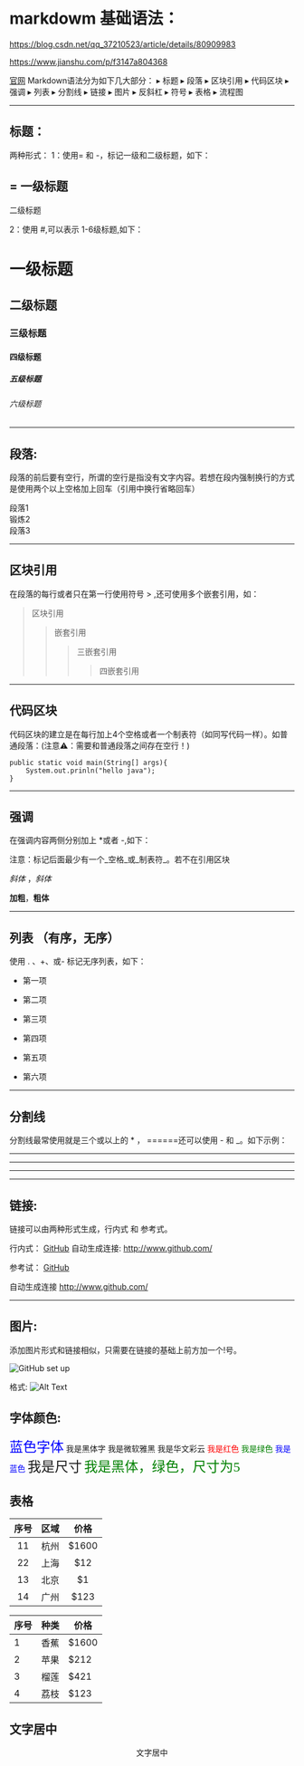 
<!-- toc -->
# markdowm 基础语法：
https://blog.csdn.net/qq_37210523/article/details/80909983

https://www.jianshu.com/p/f3147a804368

[官网](https://commonmark.org/help/)
Markdown语法分为如下几大部分：
▸ 标题
▸ 段落
▸ 区块引用
▸ 代码区块
▸ 强调
▸ 列表
▸ 分割线
▸ 链接
▸ 图片
▸ 反斜杠
▸ 符号
▸ 表格
▸ 流程图

***

## 标题：

两种形式：
1：使用= 和 -，标记一级和二级标题，如下：

= 
一级标题
-
二级标题

2：使用 #,可以表示 1-6级标题,如下：
#               一级标题
##              二级标题
###             三级标题
####            四级标题
#####           五级标题
######          六级标题

***
## 段落:
段落的前后要有空行，所谓的空行是指没有文字内容。若想在段内强制换行的方式是使用两个以上空格加上回车（引用中换行省略回车）

 段落1  
 锻炼2  
 段落3

***
## 区块引用

在段落的每行或者只在第一行使用符号 > ,还可使用多个嵌套引用，如：

> 区块引用
> > 嵌套引用
> > >三嵌套引用
> > > > 四嵌套引用
 

***
## 代码区块

代码区块的建立是在每行加上4个空格或者一个制表符（如同写代码一样）。如普通段落：(注意⚠️：需要和普通段落之间存在空行！)

    public static void main(String[] args){
        System.out.prinln("hello java");
    }

***
## 强调
在强调内容两侧分别加上 *或者 -,如下：

注意：标记后面最少有一个_空格_或_制表符_。若不在引用区块

*斜体* ，_斜体_

**加粗**，__粗体__

***
## 列表 （有序，无序）

使用 . 、+、或- 标记无序列表，如下：

-   第一项
+   第二项
-   第三项
+   第四项
-   第五项
+   第六项


***
## 分割线
分割线最常使用就是三个或以上的 * ， ======</font>还可以使用  - 和 _。如下示例：

***
---
_____ 


***
## 链接:
链接可以由两种形式生成，行内式 和 参考式。

行内式：
[GitHub](http://github.com)
自动生成连接:  <http://www.github.com/>

参考试：
[GitHub][1]

[1]:http://github.com

自动生成连接  <http://www.github.com/>

***

## 图片:
添加图片形式和链接相似，只需要在链接的基础上前方加一个!号。

![GitHub set up](http://zh.mweb.im/asset/img/set-up-git.gif)

格式: ![Alt Text](url)

## 字体颜色:
<font color=blue size=5>蓝色字体</font>
<font face="黑体">我是黑体字</font>
<font face="微软雅黑">我是微软雅黑</font>
<font face="STCAIYUN">我是华文彩云</font>
<font color=red>我是红色</font>
<font color=#008000>我是绿色</font>
<font color=Blue>我是蓝色</font>
<font size=5>我是尺寸</font>
<font face="黑体" color=green size=5>我是黑体，绿色，尺寸为5</font>

## 表格
|  序号  | 区域    | 价格 |
|:------:|:------:|:---:|
| 11     | 杭州 | $1600 |
| 22     | 上海 |   $12 |
| 13     | 北京 |   $1  |
| 14     | 广州 |  $123 |


|  序号  | 种类 |  价格 |
| ----- | ----| ---- |
| 1     | 香蕉 | $1600 |
| 2     | 苹果 |  $212 |
| 3     | 榴莲 |  $421 |
| 4     | 荔枝 |  $123 |

## 文字居中

<center>文字居中</center>

